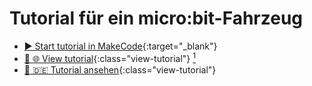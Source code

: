 # Tutorial für ein micro:bit-Fahrzeug

- [▶️ Start tutorial in MakeCode](https://makecode.microbit.org/#tutorial:github:cmiicbrg/microbit-car-unified-sender-and-receiver/tutorial){:target="_blank"}
- [👀 🌐 View tutorial](./tutorial.md){:class="view-tutorial"} [^1]
- [👀 🇩🇪 Tutorial ansehen](./de/tutorial.md){:class="view-tutorial"}

[^1]: Translated by [https://chat.openai-com](https://chat.openai.com/)


<script src="./assets/js/viewTutorial.js">
